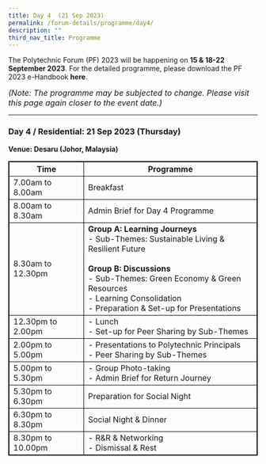 ```yaml
---
title: Day 4  (21 Sep 2023)
permalink: /forum-details/programme/day4/
description: ""
third_nav_title: Programme
---
```

The Polytechnic Forum (PF) 2023 will be happening on **15 &amp; 18-22 September 2023**. For the detailed programme, please download the&nbsp;PF 2023 e-Handbook **here**.

<font size="-0.5"><i>(Note: The programme may be subjected to change. Please visit this page again closer to the event date.)</i></font>
<hr>

### **Day 4 / Residential: 21 Sep 2023 (Thursday)**
<b>Venue: Desaru (Johor, Malaysia)</b>

<style>
table, th, td {
  border:1px solid black;
}
</style>

<table style="width:100%">
  <tbody><tr>
    <th>Time</th>
    <th>Programme</th>
  </tr>
  <tr>
    <td>7.00am to 8.00am</td>
    <td>Breakfast</td>
  </tr>
  <tr>
		 <td>8.00am to 8.30am</td>
    <td>Admin Brief for Day 4 Programme</td>
  </tr>
  <tr>
    <td>8.30am to 12.30pm</td>
		<td><b>Group A: Learning Journeys</b><br>- Sub-Themes: Sustainable Living &amp; Resilient Future<br><br><b>Group B: Discussions</b><br>- Sub-Themes: Green Economy &amp; Green Resources<br>- Learning Consolidation<br>- Preparation &amp; Set-up for Presentations<br><b></b></td>
  </tr>
		<tr>
			 <td>12.30pm to 2.00pm</td>
		<td>- Lunch<br>- Set-up for Peer Sharing by Sub-Themes</td>
  </tr>
		<tr>
			<td>2.00pm to 5.00pm</td>
			<td>- Presentations to Polytechnic Principals<br>- Peer Sharing by Sub-Themes</td>
  </tr>
		<tr>
			<td>5.00pm to 5.30pm</td>
    <td>- Group Photo-taking<br>- Admin Brief for Return Journey</td>
  </tr>
  <tr>
		<td>5.30pm to 6.30pm</td>
    <td>Preparation for Social Night</td>
  </tr>
  <tr>
		<td>6.30pm to 8.30pm</td>
    <td>Social Night &amp; Dinner</td>
  </tr>
  <tr>
		<td>8.30pm to 10.00pm</td>
    <td>- R&amp;R &amp; Networking<br>- Dismissal &amp; Rest</td>
  </tr>
  <tr>
</tr></tbody></table>